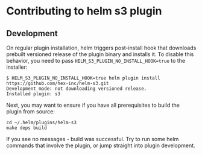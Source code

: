 # Contributing to helm s3 plugin

## Development

On regular plugin installation, helm triggers post-install hook
that downloads prebuilt versioned release of the plugin binary and installs it.
To disable this behavior, you need to pass `HELM_S3_PLUGIN_NO_INSTALL_HOOK=true`
to the installer:

    $ HELM_S3_PLUGIN_NO_INSTALL_HOOK=true helm plugin install https://github.com/hex-inc/helm-s3.git
    Development mode: not downloading versioned release.
    Installed plugin: s3

Next, you may want to ensure if you have all prerequisites to build
the plugin from source:

    cd ~/.helm/plugins/helm-s3
    make deps build

If you see no messages - build was successful. Try to run some helm commands
that involve the plugin, or jump straight into plugin development.
